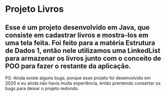 # Projeto Livros
Esse é um projeto desenvolvido em Java, que consiste em cadastrar livros e mostra-los em uma tela feita. Foi feito para a matéria Estrutura de Dados 1, então nele utilizamos uma LinkedList para armazenar os livros junto com o conceito de POO para fazer o restante da aplicação.
-
PS: Ainda existe alguns bugs, porque esse projeto foi desenvolvido em 2020 e eu ainda não havia muita experiência, então prentendo consertar os bugs para deixar o projeto redondo.

